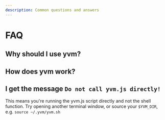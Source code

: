 ```yaml
---
description: Common questions and answers
---
```


# FAQ

## Why should I use yvm?

## How does yvm work?

## I get the message `Do not call yvm.js directly!`
This means you're running the yvm.js script directly and not the shell function.
Try opening another terminal window, or source your `$YVM_DIR`, e.g. `source ~/.yvm/yvm.sh`

